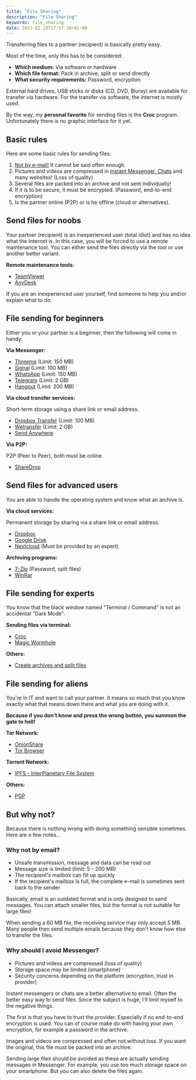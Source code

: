 ```yaml
---
title: "File Sharing"
description: "File Sharing"
keywords: file,sharing
date: 2021-02-19T17:57:26+01:00
---
```


Transferring files to a partner (recipient) is basically pretty easy.

Most of the time, only this has to be considered:

* **Which medium:** Via software or hardware
* **Which file format:** Pack in archive, split or send directly
* **What security requirements:** Password, encryption

External hard drives, USB sticks or disks (CD, DVD, Bluray) are available for transfer via hardware.
For the transfer via software, the internet is mostly used.

By the way, my **personal favorite** for sending files is the **Croc** program.
Unfortunately there is no graphic interface for it yet.

## Basic rules

Here are some basic rules for sending files:

1. [Not by e-mail!](#why-not-by-email) It cannot be said often enough.
2. Pictures and videos are compressed in [Instant Messenger, Chats](#why-should-i-avoid-messenger) and many websites! (Loss of quality)
3. Several files are packed into an archive and not sent individually!
4. If it is to be secure, it must be encrypted. (Password, end-to-end encryption)
5. Is the partner online (P2P) or is he offline (cloud or alternatives).

## Send files for noobs

Your partner (recipient) is an inexperienced user (total idiot) and has no idea what the Internet is.
In this case, you will be forced to use a remote maintenance tool.
You can either send the files directly via the tool or use another better variant.

**Remote maintenance tools:**

* [TeamViewer](https://www.teamviewer.com/)
* [AnyDesk](https://anydesk.com/)

If you are an inexperienced user yourself, find someone to help you and/or explain what to do.

## File sending for beginners

Either you or your partner is a beginner, then the following will come in handy:

**Via Messenger:**

* [Threema](https://web.threema.ch/) (Limit: 150 MB)
* [Signal](https://signal.org/) (Limit: 100 MB)
* [WhatsApp](https://web.whatsapp.com/) (Limit: 150 MB)
* [Telegram](https://web.telegram.org/) (Limit: 2 GB)
* [Hangout](https://hangouts.google.com/) (Limit: 200 MB)

**Via cloud transfer services:**

Short-term storage using a share link or email address.

* [Dropbox Transfer](https://www.dropbox.com/transfer/) (Limit: 100 MB)
* [Wetransfer](https://wetransfer.com/) (Limit: 2 GB)
* [Send Anywhere](https://send-anywhere.com/)

**Via P2P:**

P2P (Peer to Peer), both must be online.

* [ShareDrop](https://www.sharedrop.io/)

## Send files for advanced users

You are able to handle the operating system and know what an archive is.

**Via cloud services:**

Permanent storage by sharing via a share link or email address.

* [Dropbox](https://www.dropbox.com/)
* [Google Drive](https://drive.google.com/)
* [Nextcloud](https://nextcloud.com/) (Must be provided by an expert)

**Archiving programs:**

* [7-Zip](https://www.7-zip.org/) (Password, split files)
* [WinRar](https://www.winrar.de/)

## File sending for experts

You know that the black window named "Terminal / Command" is not an accidental "Dark Mode".

**Sending files via terminal:**

* [Croc](https://github.com/schollz/croc)
* [Magic Wormhole](https://github.com/magic-wormhole/magic-wormhole)

**Others:**

* [Create archives and split files](https://github.com/Cyb10101/notes/blob/master/Software/Archives.md)

## File sending for aliens

You're in IT and want to call your partner.
It means so much that you know exactly what that means down there and what you are doing with it.

**Because if you don't know and press the wrong button, you summon the gate to hell!**

**Tor Network:**

* [OnionShare](https://onionshare.org/)
* [Tor Browser](https://www.torproject.org/)

**Torrent Network:**

* [IPFS - InterPlanetary File System](https://ipfs.io/)

**Others:**

* [PGP](https://github.com/Cyb10101/notes/blob/master/Software/GPG.md)

## But why not?

Because there is nothing wrong with doing something sensible sometimes. Here are a few notes...

### Why not by email?

* Unsafe transmission, message and data can be read out
* Message size is limited (limit: 5 - 200 MB)
* The recipient's mailbox can fill up quickly
* If the recipient's mailbox is full, the complete e-mail is sometimes sent back to the sender

Basically, email is an outdated format and is only designed to send messages.
You can attach smaller files, but the format is not suitable for large files!

When sending a 60 MB file, the receiving service may only accept 5 MB.
Many people then send multiple emails because they don't know how else to transfer the files.

### Why should I avoid Messenger?

* Pictures and videos are compressed (loss of quality)
* Storage space may be limited (smartphone)
* Security concerns depending on the platform (encryption, trust in provider)

Instant messengers or chats are a better alternative to email.
Often the better easy way to send files.
Since the subject is huge, I'll limit myself to the negative things.

The first is that you have to trust the provider. Especially if no end-to-end encryption is used.
You can of course make do with having your own encryption, for example a password in the archive.

Images and videos are compressed and often not without loss. If you want the original, this file must be packed into an archive.

Sending large files should be avoided as these are actually sending messages in Messenger.
For example, you use too much storage space on your smartphone. But you can also delete the files again.
